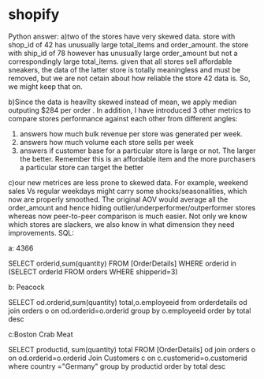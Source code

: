 # shopify


Python answer:
a)two of the stores have very skewed data. store with shop_id of 42 has unusually large total_items and order_amount. the store
with ship_id of 78 however has unusually large order_amount but not a correspondingly large total_items. given that all stores sell
affordable sneakers, the data of the latter store is totally meaningless and must be removed, but we are not cetain about how 
reliable the store 42 data is. So, we might keep that on.

b)Since the data is heavilty skewed instead of mean, we apply median outputing $284 per order . In addition, I have introduced 3 other metrics
to compare stores performance against each other from different angles:

1) answers how much bulk revenue per store was generated per week. 
2) answers how much volume each store sells per week
3) answers if customer base for a particular store is large or not. The larger the better. Remember this is an affordable item and
the more purchasers a particular store can target the better 

c)our new metrices are less prone to skewed data. For example, weekend sales Vs regular weekdays might carry some shocks/seasonalities,
which now are properly smoothed. The original AOV would average all the order_amount and hence hiding outlier/underperformer/outperformer stores
whereas now peer-to-peer comparison is much easier. Not only we know which stores are slackers, we also know in what dimension they need improvements.
SQL:

a: 4366

SELECT orderid,sum(quantity) FROM [OrderDetails]
WHERE orderid in (SELECT orderId FROM orders WHERE shipperid=3)


b: Peacock


SELECT od.orderid,sum(quantity) total,o.employeeid from orderdetails od
join orders o
on od.orderid=o.orderid
group by o.employeeid
order by total desc



c:Boston Crab Meat


SELECT productid, sum(quantity) total FROM [OrderDetails] od
join orders o
on od.orderid=o.orderid
Join Customers c
on c.customerid=o.customerid
where country ="Germany"
group by productid
order by total desc
